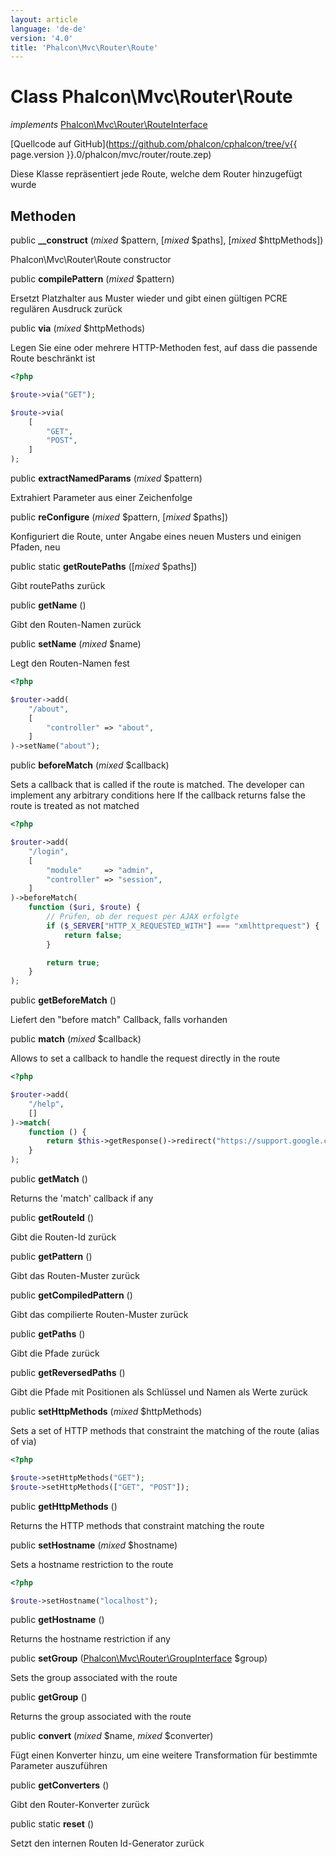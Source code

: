 ```yaml
---
layout: article
language: 'de-de'
version: '4.0'
title: 'Phalcon\Mvc\Router\Route'
---
```

# Class **Phalcon\Mvc\Router\Route**

*implements* [Phalcon\Mvc\Router\RouteInterface](Phalcon_Mvc_Router_RouteInterface)

[Quellcode auf GitHub](https://github.com/phalcon/cphalcon/tree/v{{ page.version }}.0/phalcon/mvc/router/route.zep)

Diese Klasse repräsentiert jede Route, welche dem Router hinzugefügt wurde

## Methoden

public **__construct** (*mixed* $pattern, [*mixed* $paths], [*mixed* $httpMethods])

Phalcon\Mvc\Router\Route constructor

public **compilePattern** (*mixed* $pattern)

Ersetzt Platzhalter aus Muster wieder und gibt einen gültigen PCRE regulären Ausdruck zurück

public **via** (*mixed* $httpMethods)

Legen Sie eine oder mehrere HTTP-Methoden fest, auf dass die passende Route beschränkt ist

```php
<?php

$route->via("GET");

$route->via(
    [
        "GET",
        "POST",
    ]
);

```

public **extractNamedParams** (*mixed* $pattern)

Extrahiert Parameter aus einer Zeichenfolge

public **reConfigure** (*mixed* $pattern, [*mixed* $paths])

Konfiguriert die Route, unter Angabe eines neuen Musters und einigen Pfaden, neu

public static **getRoutePaths** ([*mixed* $paths])

Gibt routePaths zurück

public **getName** ()

Gibt den Routen-Namen zurück

public **setName** (*mixed* $name)

Legt den Routen-Namen fest

```php
<?php

$router->add(
    "/about",
    [
        "controller" => "about",
    ]
)->setName("about");

```

public **beforeMatch** (*mixed* $callback)

Sets a callback that is called if the route is matched. The developer can implement any arbitrary conditions here If the callback returns false the route is treated as not matched

```php
<?php

$router->add(
    "/login",
    [
        "module"     => "admin",
        "controller" => "session",
    ]
)->beforeMatch(
    function ($uri, $route) {
        // Prüfen, ob der request per AJAX erfolgte
        if ($_SERVER["HTTP_X_REQUESTED_WITH"] === "xmlhttprequest") {
            return false;
        }

        return true;
    }
);

```

public **getBeforeMatch** ()

Liefert den "before match" Callback, falls vorhanden

public **match** (*mixed* $callback)

Allows to set a callback to handle the request directly in the route

```php
<?php

$router->add(
    "/help",
    []
)->match(
    function () {
        return $this->getResponse()->redirect("https://support.google.com/", true);
    }
);

```

public **getMatch** ()

Returns the 'match' callback if any

public **getRouteId** ()

Gibt die Routen-Id zurück

public **getPattern** ()

Gibt das Routen-Muster zurück

public **getCompiledPattern** ()

Gibt das compilierte Routen-Muster zurück

public **getPaths** ()

Gibt die Pfade zurück

public **getReversedPaths** ()

Gibt die Pfade mit Positionen als Schlüssel und Namen als Werte zurück

public **setHttpMethods** (*mixed* $httpMethods)

Sets a set of HTTP methods that constraint the matching of the route (alias of via)

```php
<?php

$route->setHttpMethods("GET");
$route->setHttpMethods(["GET", "POST"]);

```

public **getHttpMethods** ()

Returns the HTTP methods that constraint matching the route

public **setHostname** (*mixed* $hostname)

Sets a hostname restriction to the route

```php
<?php

$route->setHostname("localhost");

```

public **getHostname** ()

Returns the hostname restriction if any

public **setGroup** ([Phalcon\Mvc\Router\GroupInterface](Phalcon_Mvc_Router_GroupInterface) $group)

Sets the group associated with the route

public **getGroup** ()

Returns the group associated with the route

public **convert** (*mixed* $name, *mixed* $converter)

Fügt einen Konverter hinzu, um eine weitere Transformation für bestimmte Parameter auszuführen

public **getConverters** ()

Gibt den Router-Konverter zurück

public static **reset** ()

Setzt den internen Routen Id-Generator zurück